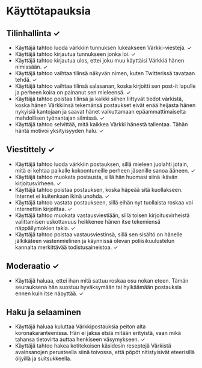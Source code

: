 # Käyttötapauksia

## Tilinhallinta ✓

* Käyttäjä tahtoo luoda värkkiin tunnuksen lukeakseen Värkki-viestejä. ✓
* Käyttäjä tahtoo kirjautua tunnukseen jonka loi. ✓
* Käyttäjä tahtoo kirjautua ulos, ettei joku muu käyttäisi Värkkiä hänen nimissään. ✓
* Käyttäjä tahtoo vaihtaa tilinsä näkyvän nimen, kuten Twitterissä tavataan tehdä. ✓
* Käyttäjä tahtoo vaihtaa tilinsä salasanan, koska kirjoitti sen post-it lapulle ja perheen koira on painanut sen mieleensä. ✓
* Käyttäjä tahtoo poistaa tilinsä ja kaikki siihen liittyvät tiedot värkistä, koska hänen Värkkiinsä tekemänsä postaukset eivät enää heijasta hänen nykyisiä kantojaan ja saavat hänet vaikuttamaan epäammattimaiselta mahdollisen työnantajan silmissä. ✓
* Käyttäjä tahtoo selvittää, mitä kaikkea Värkki hänestä tallentaa. Tähän häntä motivoi yksityisyyden halu. ✓

## Viestittely ✓

* Käyttäjä tahtoo luoda värkkiin postauksen, sillä mieleen juolahti jotain, mitä ei kehtaa paikalle kokoontuneille perheen jäsenille sanoa ääneen. ✓
* Käyttäjä tahtoo muokata postausta, sillä hän huomasi siinä ikävän kirjoitusvirheen. ✓
* Käyttäjä tahtoo poistaa postauksen, koska häpeää sitä kuollakseen. Internet ei kuitenkaan ikinä unohda. ✓
* Käyttäjä tahtoo vastata postaukseen, sillä eihän nyt tuollaista roskaa voi internettiin kirjoittaa. ✓
* Käyttäjä tahtoo muokata vastausviestiään, sillä toisen kirjoitusvirheistä valittamisen uskottavuus heikkenee hänen itse tekemiensä näppäilymokien takia. ✓
* Käyttäjä tahtoo poistaa vastausviestinsä, sillä sen sisältö on hänelle jälkikäteen vastenmielinen ja käynnissä olevan poliisikuulustelun kannalta merkittävää todistusaineistoa. ✓

## Moderaatio ✓

* Käyttäjä haluaa, ettei ihan mitä sattuu roskaa osu nokan eteen. Tämän seurauksena hän suostuu hyväksymään tai hylkäämään postauksia ennen kuin itse näpyttää. ✓

## Haku ja selaaminen

* Käyttäjä haluaa kuluttaa Värkkipostauksia peiton alta koronakaranteenissa. Hän ei jaksa etsiä mitään erityistä, vaan mikä tahansa tietovirta auttaa henkiseen väsymykseen. ✓
* Käyttäjä tahtoo hakea kotitekoisen käsidesin reseptejä Värkistä avainsanojen perusteella siinä toivossa, että pöpöt nitistyisivät eteerisillä öljyillä ja suitsukkeella.
